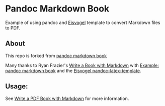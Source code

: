 # Pandoc Markdown Book

Example of using pandoc and [Eisvogel](https://github.com/Wandmalfarbe/pandoc-latex-template) template to convert Markdown files to PDF.

## About
This repo is forked from [pandoc markdown book](https://gitlab.com/pianomanfrazier/pandoc-markdown-book)

Many thanks to Ryan Frazier's [Write a Book with Markdown](https://pianomanfrazier.com/post/write-a-book-with-markdown/) with [Example: pandoc markdown book](https://gitlab.com/pianomanfrazier/pandoc-markdown-book) and the [Eisvogel pandoc-latex-template](https://github.com/Wandmalfarbe/pandoc-latex-template).


## Usage:
See [Write a PDF Book with Markdown](https://github.com/northbright/Notes/blob/master/latex/write-a-pdf-book-with-markdown.md) for more information. 

